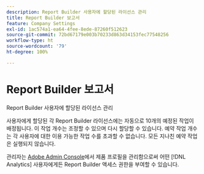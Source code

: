```yaml
---
description: Report Builder 사용자에 할당된 라이선스 관리
title: Report Builder 보고서
feature: Company Settings
exl-id: 1ac574a1-ea64-4fee-8ede-87260f512623
source-git-commit: 72bd67179e003b70233d863d34153fec77548256
workflow-type: ht
source-wordcount: '79'
ht-degree: 100%

---
```


# Report Builder 보고서

Report Builder 사용자에 할당된 라이선스 관리

사용자에게 할당된 각 Report Builder 라이선스에는 자동으로 10개의 예정된 작업이 배정됩니다. 이 작업 개수는 조정할 수 있으며 다시 할당할 수 있습니다. 예약 작업 개수는 각 사용자에 대한 이용 가능한 작업 수를 초과할 수 없습니다. 모든 지나친 예약 작업은 실행되지 않습니다.

관리자는 [Adobe Admin Console](/help/admin/admin-console/home.md)에서 제품 프로필을 관리함으로써 어떤 [!DNL Analytics] 사용자에게든 Report Builder 액세스 권한을 부여할 수 있습니다.
